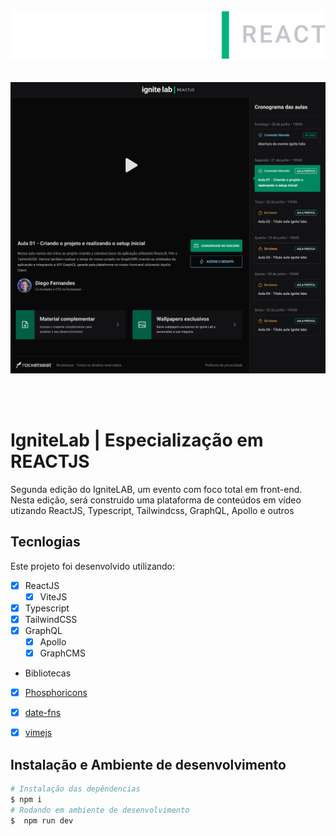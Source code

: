 <div align="center">
  <img alt="Logo IgniteLab" title="Ignite Lab | ReactJS" src="./.github/ignite-lab-react-logo.svg">
</div>
<br>

<p align="center">
  <img src="./.github/Plataforma - Desktop.png">
</p>
<br>
<br>


# IgniteLab | Especialização em REACTJS
Segunda edição do IgniteLAB, um evento com foco total em front-end.<br>
Nesta edição, será construido uma plataforma de conteúdos em vídeo utizando ReactJS, Typescript, Tailwindcss, GraphQL, Apollo e outros
<br>

## Tecnlogias
Este projeto foi desenvolvido utilizando:
- [x] ReactJS
    - [x] ViteJS
- [x] Typescript
- [x] TailwindCSS
- [x] GraphQL
    - [x] Apollo
    - [x] GraphCMS

- Bibliotecas
- [x] [Phosphoricons](https://phosphoricons.com/)
- [x] [date-fns](https://date-fns.org/)
- [x] [vimejs](https://vimejs.com/)


## Instalação e Ambiente de desenvolvimento
```bash
# Instalação das depêndencias
$ npm i
# Rodando em ambiente de desenvolvimento
$  npm run dev
```